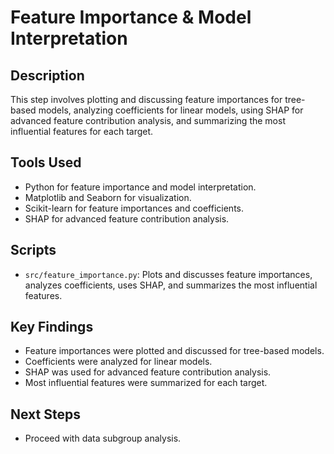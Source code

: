 # Feature Importance & Model Interpretation

## Description
This step involves plotting and discussing feature importances for tree-based models, analyzing coefficients for linear models, using SHAP for advanced feature contribution analysis, and summarizing the most influential features for each target.

## Tools Used
- Python for feature importance and model interpretation.
- Matplotlib and Seaborn for visualization.
- Scikit-learn for feature importances and coefficients.
- SHAP for advanced feature contribution analysis.

## Scripts
- `src/feature_importance.py`: Plots and discusses feature importances, analyzes coefficients, uses SHAP, and summarizes the most influential features.

## Key Findings
- Feature importances were plotted and discussed for tree-based models.
- Coefficients were analyzed for linear models.
- SHAP was used for advanced feature contribution analysis.
- Most influential features were summarized for each target.

## Next Steps
- Proceed with data subgroup analysis.